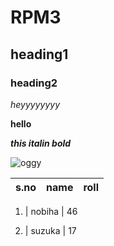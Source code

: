 # RPM3
## heading1
### heading2
*heyyyyyyyy*

**hello**

***this italin bold***

![oggy](https://static.wikia.nocookie.net/oggyandthecockroaches/images/d/d9/OGGY_PERSO.png/revision/latest?cb=20181112161051)


s.no|name|roll
----|----|----

1. | nobiha | 46

2. | suzuka | 17
